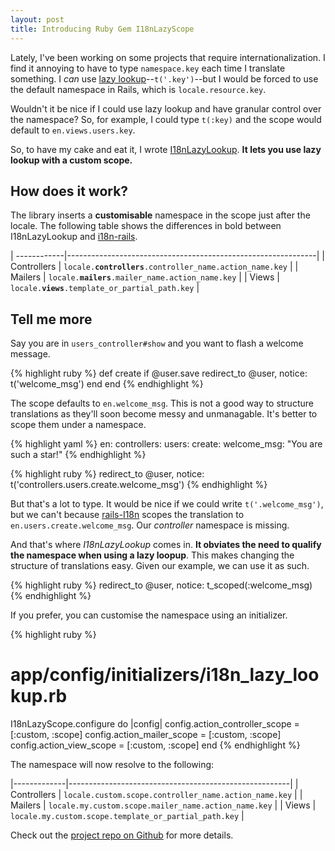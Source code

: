 ```yaml
---
layout: post
title: Introducing Ruby Gem I18nLazyScope
---
```


Lately, I've been working on some projects that require internationalization. I find it annoying to have to type `namespace.key` each time I translate something. I *can* use [lazy lookup][2]--`t('.key')`--but I would be forced to use the default namespace in Rails, which is `locale.resource.key`.

Wouldn't it be nice if I could use lazy lookup and have granular control over the namespace? So, for example, I could type `t(:key)` and the scope would default to `en.views.users.key`.

So, to have my cake and eat it, I wrote [I18nLazyLookup][1]. **It lets you use lazy lookup with a custom scope.**

## How does it work?

The library inserts a **customisable** namespace in the scope just after the locale. The following table shows the differences in bold between I18nLazyLookup and [i18n-rails][3].

| ------------|--------------------------------------------------------------|
| Controllers | `locale.`**`controllers`**`.controller_name.action_name.key` |
| Mailers     | `locale.`**`mailers`**`.mailer_name.action_name.key`         |
| Views       | `locale.`**`views`**`.template_or_partial_path.key`          |

## Tell me more

Say you are in `users_controller#show` and you want to flash a welcome message.

{% highlight ruby %}
def create
  if @user.save
    redirect_to @user, notice: t('welcome_msg')
  end
end
{% endhighlight %}

The scope defaults to `en.welcome_msg`. This is not a good way to structure translations as they'll soon become messy and unmanagable. It's better to scope them under a namespace.

{% highlight yaml %}
en:
  controllers:
    users:
      create:
        welcome_msg: "You are such a star!"
{% endhighlight %}

{% highlight ruby %}
redirect_to @user, notice: t('controllers.users.create.welcome_msg')
{% endhighlight %}

But that's a lot to type. It would be nice if we could write `t('.welcome_msg')`, but we can't because [rails-I18n][3] scopes the translation to `en.users.create.welcome_msg`. Our *controller* namespace is missing.

And that's where *I18nLazyLookup* comes in. **It obviates the need to qualify the namespace when using a lazy loopup**. This makes changing the structure of translations easy. Given our example, we can use it as such.

{% highlight ruby %}
redirect_to @user, notice: t_scoped(:welcome_msg)
{% endhighlight %}

If you prefer, you can customise the namespace using an initializer.

{% highlight ruby %}
# app/config/initializers/i18n_lazy_lookup.rb
I18nLazyScope.configure do |config|
  config.action_controller_scope = [:custom, :scope]
  config.action_mailer_scope     = [:custom, :scope]
  config.action_view_scope       = [:custom, :scope]
end
{% endhighlight %}

The namespace will now resolve to the following:

|-------------|-------------------------------------------------------|
| Controllers | `locale.custom.scope.controller_name.action_name.key` |
| Mailers     | `locale.my.custom.scope.mailer_name.action_name.key`  |
| Views       | `locale.my.custom.scope.template_or_partial_path.key` |

Check out the [project repo on Github][2] for more details.

[1]: https://github.com/abitdodgy/i18n_lazy_scope
[2]: http://guides.rubyonrails.org/i18n.html#lazy-lookup
[3]: https://github.com/svenfuchs/rails-i18n
